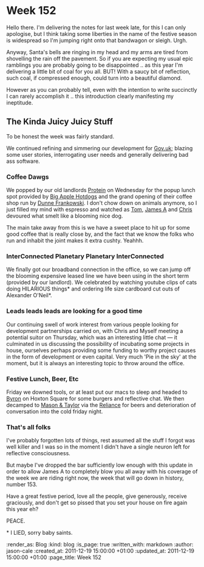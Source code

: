 Week 152
========

Hello there. I'm delivering the notes for last week late, for this I can only apologise, but I think taking some liberties in the name of the festive season is widespread so I'm jumping right onto that bandwagon or sleigh. Urgh.

Anyway, Santa's bells are ringing in my head and my arms are tired from shovelling the rain off the pavement. So if you are expecting my usual epic ramblings you are probably going to be disappointed .. as this year I'm delivering a little bit of coal for you all. BUT! With a saucy bit of reflection, such coal, if compressed enough, could turn into a beautiful diamond.

However as you can probably tell, even with the intention to write succinctly I can rarely accomplish it .. this introduction clearly manifesting my ineptitude.

## The Kinda Juicy Juicy Stuff

To be honest the week was fairly standard.

We continued refining and simmering our development for [Gov.uk](https://github.com/alphagov/); blazing some user stories, interrogating user needs and generally delivering bad ass software.

### Coffee Dawgs

We popped by our old landlords [Protein](http://prote.in/) on Wednesday for the popup lunch spot provided by [Big Apple Hotdogs](http://www.bigapplehotdogs.com/) and the grand opening of their coffee shop run by [Dunne Frankowski](http://dunnefrankowski.tumblr.com/). I don't chow down on animals anymore, so I just filled my mind with espresso and watched as [Tom](http://tomafro.net/), [James A](http://interblah.net/) and [Chris](http://chrisroos.co.uk/) devoured what smelt like a blooming nice dog.

The main take away from this is we have a sweet place to hit up for some good coffee that is really close by, and the fact that we know the folks who run and inhabit the joint makes it extra cushty. Yeahhh.

### InterConnected Planetary Planetary InterConnected

We finally got our broadband connection in the office, so we can jump off the blooming expensive leased line we have been using in the short term (provided by our landlord). We celebrated by watching youtube clips of cats doing HILARIOUS things* and ordering life size cardboard cut outs of Alexander O'Neil*.

### Leads leads leads are looking for a good time

Our continuing swell of work interest from various people looking for development partnerships carried on, with Chris and Myself meeting a potential suitor on Thursday, which was an interesting little chat — it culminated in us discussing the possibility of incubating some projects in house, ourselves perhaps providing some funding to worthy project causes in the form of development or even capital. Very much 'Pie in the sky' at the moment, but it is always an interesting topic to throw around the office.

### Festive Lunch, Beer, Etc

Friday we downed tools, or at least put our macs to sleep and headed to [Byron](http://www.byronhamburgers.com/) on Hoxton Square for some burgers and reflective chat. We then decamped to [Mason & Taylor](http://www.masonandtaylor.co.uk/) via the [Reliance](http://www.beerintheevening.com/pubs/s/61/6129/Reliance/Old_Street) for beers and deterioration of conversation into the cold friday night.

### That's all folks

I've probably forgotten lots of things, rest assumed all the stuff I forgot was well killer and I was so in the moment I didn't have a single neuron left for reflective consciousness.

But maybe I've dropped the bar sufficiently low enough with this update in order to allow James A to completely blow you all away with his coverage of the week we are riding right now, the week that will go down in history, number 153.

Have a great festive period, love all the people, give generously, receive graciously, and don't get so pissed that you set your house on fire again this year eh?

PEACE.

\* I LIED, sorry baby saints.

:render_as: Blog
:kind: blog
:is_page: true
:written_with: markdown
:author: jason-cale
:created_at: 2011-12-19 15:00:00 +01:00
:updated_at: 2011-12-19 15:00:00 +01:00
:page_title: Week 152
